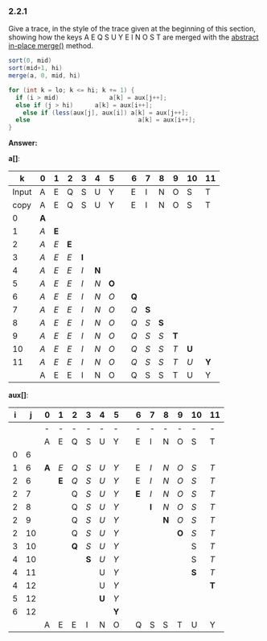 ### 2.2.1

Give a trace, in the style of the trace given at the beginning of this section, showing how the keys A E Q S U Y E I N O S T are merged with the <u>abstract in-place merge()</u> method.

```java
sort(0, mid)
sort(mid+1, hi)
merge(a, 0, mid, hi)

for (int k = lo; k <= hi; k += 1) {
  if (i > mid)				a[k] = aux[j++];
  else if (j > hi)		a[k] = aux[i++];
 	else if (less(aux[j], aux[i]) a[k] = aux[j++];
  else								a[k] = aux[i++];
}
```



**Answer:** 

**a[]**:

| k     | 0     | 1     | 2     | 3     | 4     | 5     |      | 6     | 7     | 8     | 9     | 10    | 11    |
| ----- | ----- | ----- | ----- | ----- | ----- | ----- | ---- | ----- | ----- | ----- | ----- | ----- | ----- |
| Input | A     | E     | Q     | S     | U     | Y     |      | E     | I     | N     | O     | S     | T     |
| copy  | A     | E     | Q     | S     | U     | Y     |      | E     | I     | N     | O     | S     | T     |
| 0     | **A** |       |       |       |       |       |      |       |       |       |       |       |       |
| 1     | *A*   | **E** |       |       |       |       |      |       |       |       |       |       |       |
| 2     | *A*   | *E*   | **E** |       |       |       |      |       |       |       |       |       |       |
| 3     | *A*   | *E*   | *E*   | **I** |       |       |      |       |       |       |       |       |       |
| 4     | *A*   | *E*   | *E*   | *I*   | **N** |       |      |       |       |       |       |       |       |
| 5     | *A*   | *E*   | *E*   | *I*   | *N*   | **O** |      |       |       |       |       |       |       |
| 6     | *A*   | *E*   | *E*   | *I*   | *N*   | *O*   |      | **Q** |       |       |       |       |       |
| 7     | *A*   | *E*   | *E*   | *I*   | *N*   | *O*   |      | *Q*   | **S** |       |       |       |       |
| 8     | *A*   | *E*   | *E*   | *I*   | *N*   | *O*   |      | *Q*   | *S*   | **S** |       |       |       |
| 9     | *A*   | *E*   | *E*   | *I*   | *N*   | *O*   |      | *Q*   | *S*   | *S*   | **T** |       |       |
| 10    | *A*   | *E*   | *E*   | *I*   | *N*   | *O*   |      | *Q*   | *S*   | *S*   | *T*   | **U** |       |
| 11    | *A*   | *E*   | *E*   | *I*   | *N*   | *O*   |      | *Q*   | *S*   | *S*   | *T*   | *U*   | **Y** |
|       | A     | E     | E     | I     | N     | O     |      | Q     | S     | S     | T     | U     | Y     |

**aux[]**:

| i    | j    | 0     | 1     | 2     | 3     | 4     | 5     |      | 6     | 7     | 8     | 9     | 10    | 11    |
| ---- | ---- | ----- | ----- | ----- | ----- | ----- | ----- | ---- | ----- | ----- | ----- | ----- | ----- | ----- |
|      |      | -     | -     | -     | -     | -     | -     |      | -     | -     | -     | -     | -     | -     |
|      |      | A     | E     | Q     | S     | U     | Y     |      | E     | I     | N     | O     | S     | T     |
| 0    | 6    |       |       |       |       |       |       |      |       |       |       |       |       |       |
| 1    | 6    | **A** | *E*   | *Q*   | *S*   | *U*   | *Y*   |      | E     | *I*   | *N*   | *O*   | *S*   | *T*   |
| 2    | 6    |       | **E** | *Q*   | *S*   | *U*   | *Y*   |      | E     | *I*   | *N*   | *O*   | *S*   | *T*   |
| 2    | 7    |       |       | Q     | *S*   | *U*   | *Y*   |      | **E** | *I*   | *N*   | *O*   | *S*   | *T*   |
| 2    | 8    |       |       | Q     | *S*   | *U*   | *Y*   |      |       | **I** | *N*   | *O*   | *S*   | *T*   |
| 2    | 9    |       |       | Q     | *S*   | *U*   | *Y*   |      |       |       | **N** | *O*   | *S*   | *T*   |
| 2    | 10   |       |       | Q     | *S*   | *U*   | *Y*   |      |       |       |       | **O** | *S*   | *T*   |
| 3    | 10   |       |       | **Q** | *S*   | *U*   | *Y*   |      |       |       |       |       | S     | *T*   |
| 4    | 10   |       |       |       | **S** | *U*   | *Y*   |      |       |       |       |       | S     | *T*   |
| 4    | 11   |       |       |       |       | U     | *Y*   |      |       |       |       |       | **S** | *T*   |
| 4    | 12   |       |       |       |       | U     | *Y*   |      |       |       |       |       |       | **T** |
| 5    | 12   |       |       |       |       | **U** | *Y*   |      |       |       |       |       |       |       |
| 6    | 12   |       |       |       |       |       | **Y** |      |       |       |       |       |       |       |
|      |      | A     | E     | E     | I     | N     | O     |      | Q     | S     | S     | T     | U     | Y     |
